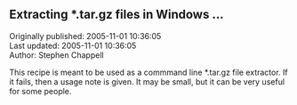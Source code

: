 ## Extracting *.tar.gz files in Windows ...  
Originally published: 2005-11-01 10:36:05  
Last updated: 2005-11-01 10:36:05  
Author: Stephen Chappell  
  
This recipe is meant to be used as a commmand line *.tar.gz file extractor. If it fails, then a usage note is given. It may be small, but it can be very useful for some people.